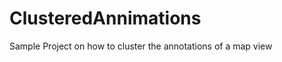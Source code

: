 ClusteredAnnimations
====================

Sample Project on how to cluster the annotations of a map view

